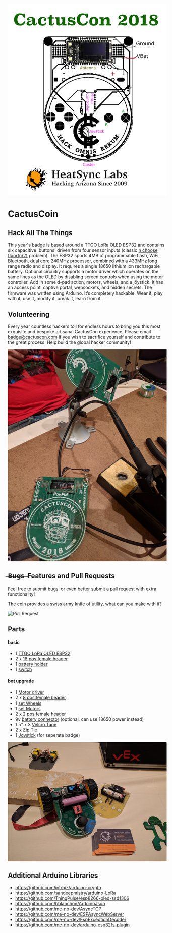 ![CactusCon 2018](https://github.com/erikwilson/CactusCon7/raw/master/images/board1.png "CactusCon 2018")

# CactusCoin

## Hack All The Things

This year's badge is based around a TTGO LoRa OLED ESP32 and contains six capacitive 'buttons' driven from four sensor inputs (classic [n choose floor(n/2)](http://www.wolframalpha.com/input/?i=n+choose+floor(n%2F2)) problem). The ESP32 sports 4MB of programmable flash, WiFi, Bluetooth, dual core 240MHz processor, combined with a 433MHz long range radio and display. It requires a single 18650 lithium ion rechargable battery. Optional circuitry supports a motor driver which operates on the same lines as the OLED by disabling screen controls when using the motor controller.  Add in some d-pad action, motors, wheels, and a jöystick. It has an access point, captive portal, websockets, and hidden secrets.
The firmware was written using Arduino. It’s completely hackable. Wear it, play with it, use it, modify it, break it, learn from it.

## Volunteering

Every year countless hackers toil for endless hours to bring you this most exquisite and bespoke artisanal CactusCon experience. Please email badge@cactuscon.com if you wish to sacrifice yourself and contribute to the great process. Help build the global hacker community!

![Volunteer](https://github.com/erikwilson/CactusCon7/raw/master/images/board2.png "Volunteer")

## ̶B̶u̶g̶s̶ ̶ Features and Pull Requests

Feel free to submit bugs, or even better submit a pull request with extra functionality! 

The coin provides a swiss army knife of utility, what can you make with it?

![Pull Request](https://github.com/erikwilson/CactusCon7/raw/master/images/duck1.gif "Pull Request")

## Parts

#### basic

* 1 [TTGO LoRa OLED ESP32](https://www.aliexpress.com/item/2pcs-sets-TTGO-LORA-SX1278-ESP32-0-96-OLED-16-Mt-bytes-128-Mt-bit-433Mhz/32832523252.html)
* 2 x [18 pos female header](https://www.digikey.com/product-detail/en/PPTC181LFBN-RC/S7016-ND/810156/?itemSeq=272349209)
* 1 [battery holder](https://www.digikey.com/product-detail/en/BH-18650-PC/BH-18650-PC-ND/3029216/?itemSeq=272342283)
* 1 [switch](https://www.digikey.com/product-detail/en/MHSS1105/679-1849-ND/1949465/?itemSeq=272294708)

#### bot upgrade

* 1 [Motor driver](https://www.sparkfun.com/products/14450)
* 2 x [8 pos female header](https://www.digikey.com/product-detail/en/sullins-connector-solutions/PPTC081LFBN-RC/S7006-ND/810147)
* 1 [set Wheels](https://www.sparkfun.com/products/13259)
* 1 [set Motors](https://www.sparkfun.com/products/13302)
* 2 x [2 pos female header](https://www.digikey.com/product-detail/en/sullins-connector-solutions/PPPC021LFBN-RC/S7035-ND/810174)
* 9v [battery connector](https://www.digikey.com/products/en?keywords=36-232-ND) (optional, can use 18650 power instead)
* 1.5" x 3 [Velcro Tape](https://www.amazon.com/VELCRO-Brand-Sticky-Fasteners-Perfect/dp/B00006IC2L)
* 2 x [Zip Tie](https://www.amazon.com/dp/B01018DC96/)
* 1 [Joystick](https://www.sparkfun.com/products/9032P) (for seperate badge)

![Spare Parts](https://github.com/erikwilson/CactusCon7/raw/master/images/board3.png "Spare Parts")

## Additional Arduino Libraries

* https://github.com/intrbiz/arduino-crypto
* https://github.com/sandeepmistry/arduino-LoRa
* https://github.com/ThingPulse/esp8266-oled-ssd1306
* https://github.com/bblanchon/ArduinoJson
* https://github.com/me-no-dev/AsyncTCP
* https://github.com/me-no-dev/ESPAsyncWebServer
* https://github.com/me-no-dev/EspExceptionDecoder
* https://github.com/me-no-dev/arduino-esp32fs-plugin
